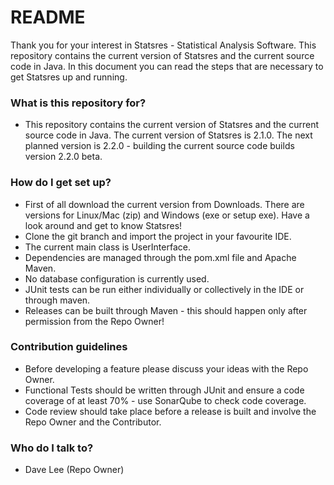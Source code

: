 # README #

Thank you for your interest in Statsres - Statistical Analysis Software. This repository contains the current version of Statsres and the current source code in Java. In this document you can read the steps that are necessary to get Statsres up and running.

### What is this repository for? ###

* This repository contains the current version of Statsres and the current source code in Java. The current version of Statsres is 2.1.0. The next planned version is 2.2.0 - building the current source code builds version 2.2.0 beta.

### How do I get set up? ###

* First of all download the current version from Downloads. There are versions for Linux/Mac (zip) and Windows (exe or setup exe). Have a look around and get to know Statsres!
* Clone the git branch and import the project in your favourite IDE.
* The current main class is UserInterface.
* Dependencies are managed through the pom.xml file and Apache Maven.
* No database configuration is currently used.
* JUnit tests can be run either individually or collectively in the IDE or through maven.
* Releases can be built through Maven - this should happen only after permission from the Repo Owner!

### Contribution guidelines ###

* Before developing a feature please discuss your ideas with the Repo Owner.
* Functional Tests should be written through JUnit and ensure a code coverage of at least 70% - use SonarQube to check code coverage.
* Code review should take place before a release is built and involve the Repo Owner and the Contributor.

### Who do I talk to? ###

* Dave Lee (Repo Owner)
